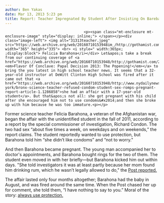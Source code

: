 ```yaml
---
author: Ben Yakas
date: Mar 13, 2013 5:23 pm
title: Report: Teacher Impregnated By Student After Insisting On Bareback Sex
---
```


	
										<p><span class="mt-enclosure mt-enclosure-image" style="display: inline;"> </span></p><div class="image-left"> <img alt="31313teacher.jpeg" src="https://web.archive.org/web/20160710153948im_/http://gothamist.com/attachments/byakas/31313teacher.jpeg" width="365" height="335"> <br> <i style=" width:365px; ;display:block"> Felicia Barahona</i></div> Let&apos;s take a break from our continuing coverage of <a href="https://web.archive.org/web/20160710153948/http://gothamist.com/2013/03/13/so_whats_up_with_this_new_pope_fran.php"><em>Flavor Of Conclave: Papal Decision 2013: The Popening!</em></a> to bring the you latest in high school teacher news. It seems that a 32-year-old instructor at DeWitt Clinton High School was fired after it came out that <a href="https://web.archive.org/web/20160710153948/http://www.nydailynews.com/new-york/bronx-science-teacher-refused-condom-student-sex-romps-pregnant-report-article-1.1286858">she had an affair with a 17-year-old student</a>. But that&apos;s not all: she got pregnant with his child after she encouraged him not to use condoms&#x2014;and then she broke up with him because he was too immature.<p></p>

<p>Former science teacher Felicia Barahona, a veteran of the Afghanistan war, began the affair with the unidentified student in the fall of 2011, according to a report by the special commissioner of investigation, Richard Condon. The two had sex &#x201C;about five times a week, on weekdays and on weekends,&#x201D; the report claims. The student reportedly wanted to use protection, but Barahona told him &#x201C;she didn&#x2019;t like condoms&#x201D; and &#x201C;not to worry.&quot;</p>

<p>And then Barahona became pregnant. The young man accompanied her to doctor&apos;s appointments, and Barahona bought rings for the two of them. The student even moved in with her briefly&#x2014;but Barahona kicked him out within days. &quot;She told investigators it was at least partly because her mom found him drinking rum, which he wasn&#x2019;t legally allowed to do,&quot; the <a href="https://web.archive.org/web/20160710153948/http://www.nypost.com/p/news/local/bronx/teacher_booted_her_baby_daddy_VfIMMlI8rj09Q9u1slQk0I?utm_medium=rss&amp;utm_content=Bronx">Post reported.</a></p>

<p>The affair lasted only four months altogether; Barahona had the baby in August, and was fired around the same time. When the Post chased her up for comment, she told them, &#x201C;I have nothing to say to you.&#x201D; Moral of the story: <a href="https://web.archive.org/web/20160710153948/http://gothamist.com/tags/condoms">always use protection.</a></p>					
										
									
				